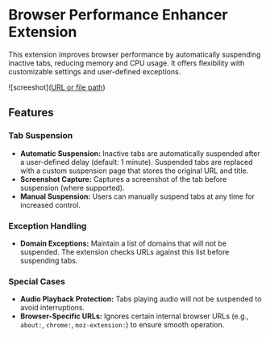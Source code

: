 # Browser Performance Enhancer Extension

This extension improves browser performance by automatically suspending inactive tabs, reducing memory and CPU usage. It offers flexibility with customizable settings and user-defined exceptions.

![screeshot]([URL or file path](https://addons.mozilla.org/user-media/previews/full/304/304886.png?modified=1725559776))

## Features

### Tab Suspension
- **Automatic Suspension:** Inactive tabs are automatically suspended after a user-defined delay (default: 1 minute). Suspended tabs are replaced with a custom suspension page that stores the original URL and title.
- **Screenshot Capture:** Captures a screenshot of the tab before suspension (where supported).
- **Manual Suspension:** Users can manually suspend tabs at any time for increased control.

### Exception Handling
- **Domain Exceptions:** Maintain a list of domains that will not be suspended. The extension checks URLs against this list before suspending tabs.

### Special Cases
- **Audio Playback Protection:** Tabs playing audio will not be suspended to avoid interruptions.
- **Browser-Specific URLs:** Ignores certain internal browser URLs (e.g., `about:`, `chrome:`, `moz-extension:`) to ensure smooth operation.
